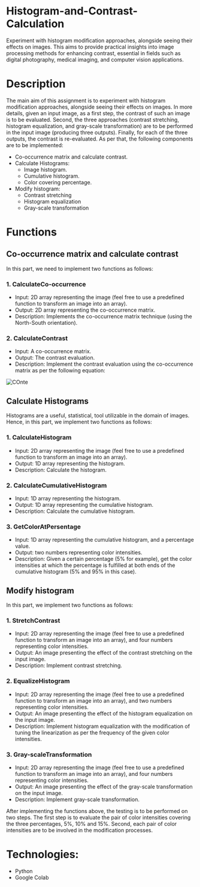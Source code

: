 # Histogram-and-Contrast-Calculation
Experiment with histogram modification approaches, alongside  seeing their effects on images. This aims to provide practical insights into image processing methods for enhancing contrast, essential in fields such as digital photography, medical imaging, and computer vision applications.

# Description
The main aim of this assignment is to experiment with histogram modification approaches, alongside seeing their effects on images. In more details, given an input image, as a first step, the contrast of such an image is to be evaluated. Second, the three approaches (contrast stretching, histogram equalization, and gray-scale transformation) are to be performed in the input image (producing three outputs). Finally, for each of the three outputs, the contrast is re-evaluated. As per that, the following components are to be implemented: 
- Co-occurrence matrix and calculate contrast. 
- Calculate Histograms: 
  - Image histogram. 
  - Cumulative histogram. 
  - Color covering percentage. 
- Modify histogram: 
  - Contrast stretching  
  - Histogram equalization 
  - Gray-scale transformation

# Functions
## Co-occurrence matrix and calculate contrast
In this part, we need to implement two functions as follows: 
### 1. CalculateCo-occurrence 
- Input: 2D array representing the image (feel free to use a predefined function to transform an image into an array). 
- Output: 2D array representing the co-occurrence matrix. 
- Description: Implements the co-occurrence matrix technique (using the North-South orientation).

### 2. CalculateContrast 
- Input: A co-occurrence matrix. 
- Output: The contrast evaluation. 
- Description: Implement the contrast evaluation using the co-occurrence matrix as per the following equation:
  
![COnte](https://github.com/Khaledayman9/Histogram-and-Contrast-Analysis/assets/105018459/d93a4b5f-c0de-475b-8d52-2a81d8d3fecc)


## Calculate Histograms 
Histograms are a useful, statistical, tool utilizable in the domain of images. Hence, in this part, we implement two functions as follows:
### 1. CalculateHistogram
- Input: 2D array representing the image (feel free to use a predefined function to transform an image into an array). 
- Output: 1D array representing the histogram. 
- Description: Calculate the histogram.

### 2. CalculateCumulativeHistogram 
- Input: 1D array representing the histogram.
- Output: 1D array representing the cumulative histogram. 
- Description: Calculate the cumulative histogram.

### 3. GetColorAtPersentage 
- Input: 1D array representing the cumulative histogram, and a percentage value. 
- Output: two numbers representing color intensities. 
- Description: Given a certain percentage (5% for example), get the color intensities at which the percentage is fulfilled at both ends of the cumulative histogram (5% and 95% in this case).


## Modify histogram
In this part, we implement two functions as follows:
### 1. StretchContrast
- Input: 2D array representing the image (feel free to use a predefined function to transform an image into an array), and four numbers representing color intensities. 
- Output: An image presenting the effect of the contrast stretching on the input image. 
- Description: Implement contrast stretching.

### 2. EqualizeHistogram 
- Input: 2D array representing the image (feel free to use a predefined function to transform an image into an array), and two numbers representing color intensities. 
- Output: An image presenting the effect of the histogram equalization on the input image.
- Description: Implement histogram equalization with the modification of tuning the linearization as per the frequency of the given color intensities.
  
### 3. Gray-scaleTransformation  
- Input: 2D array representing the image (feel free to use a predefined function to transform an image into an array), and four numbers representing color intensities. 
- Output: An image presenting the effect of the gray-scale transformation on the input image. 
- Description: Implement gray-scale transformation.

After implementing the functions above, the testing is to be performed on two steps. The first step is to evaluate the pair of color intensities covering the three percentages, 5%, 10% and 15%. Second, each pair of color intensities are to be involved in the modification processes. 

# Technologies:
- Python
- Google Colab
